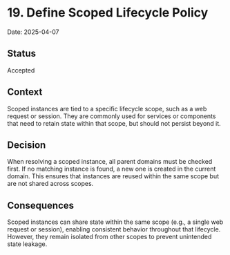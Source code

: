 # 19. Define Scoped Lifecycle Policy

Date: 2025-04-07

## Status

Accepted

## Context

Scoped instances are tied to a specific lifecycle scope, such as a web request or session. They are commonly used for services or components that need to retain state within that scope, but should not persist beyond it.

## Decision

When resolving a scoped instance, all parent domains must be checked first. If no matching instance is found, a new one is created in the current domain. This ensures that instances are reused within the same scope but are not shared across scopes.

## Consequences

Scoped instances can share state within the same scope (e.g., a single web request or session), enabling consistent behavior throughout that lifecycle. However, they remain isolated from other scopes to prevent unintended state leakage.
